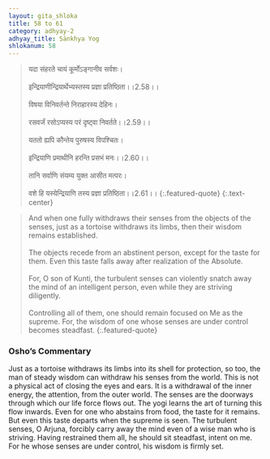 ```yaml
---
layout: gita_shloka
title: 58 to 61
category: adhyay-2
adhyay_title: Sānkhya Yog
shlokanum: 58
---
```


> यदा संहरते चायं कूर्मोऽङ्गानीव सर्वशः।<br><br>इन्द्रियाणीन्द्रियार्थेभ्यस्तस्य प्रज्ञा प्रतिष्ठिता।।2.58।।<br><br>विषया विनिवर्तन्ते निराहारस्य देहिनः।<br><br>रसवर्जं रसोऽप्यस्य परं दृष्ट्वा निवर्तते।।2.59।।<br><br>यततो ह्यपि कौन्तेय पुरुषस्य विपश्चितः।<br><br>इन्द्रियाणि प्रमाथीनि हरन्ति प्रसभं मनः।।2.60।।<br><br>तानि सर्वाणि संयम्य युक्त आसीत मत्परः।<br><br>वशे हि यस्येन्द्रियाणि तस्य प्रज्ञा प्रतिष्ठिता।।2.61।।
{:.featured-quote} 
{:.text-center}

> And when one fully withdraws their senses from the objects of the senses, just as a tortoise withdraws its limbs, then their wisdom remains established.<br><br>The objects recede from an abstinent person, except for the taste for them. Even this taste falls away after realization of the Absolute.<br><br>For, O son of Kunti, the turbulent senses can violently snatch away the mind of an intelligent person, even while they are striving diligently.<br><br>Controlling all of them, one should remain focused on Me as the supreme. For, the wisdom of one whose senses are under control becomes steadfast.
{:.featured-quote}

### Osho’s Commentary
Just as a tortoise withdraws its limbs into its shell for protection, so too, the man of steady wisdom can withdraw his senses from the world.
This is not a physical act of closing the eyes and ears. It is a withdrawal of the inner energy, the attention, from the outer world. The senses are the doorways through which our life force flows out. The yogi learns the art of turning this flow inwards.
Even for one who abstains from food, the taste for it remains. But even this taste departs when the supreme is seen.
The turbulent senses, O Arjuna, forcibly carry away the mind even of a wise man who is striving.
Having restrained them all, he should sit steadfast, intent on me. For he whose senses are under control, his wisdom is firmly set.
